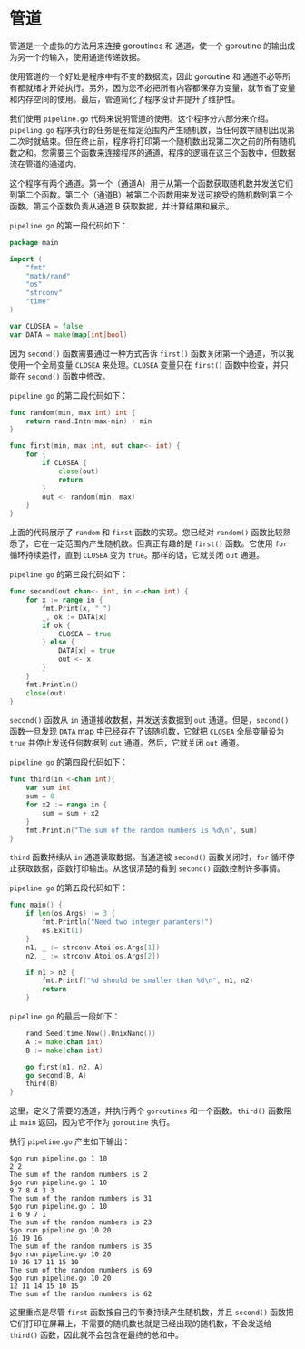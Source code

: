 # **管道**

管道是一个虚拟的方法用来连接 goroutines 和 通道，使一个 goroutine 的输出成为另一个的输入，使用通道传递数据。

使用管道的一个好处是程序中有不变的数据流，因此 goroutine 和 通道不必等所有都就绪才开始执行。另外，因为您不必把所有内容都保存为变量，就节省了变量和内存空间的使用。最后，管道简化了程序设计并提升了维护性。

我们使用 `pipeline.go` 代码来说明管道的使用。这个程序分六部分来介绍。`pipeling.go` 程序执行的任务是在给定范围内产生随机数，当任何数字随机出现第二次时就结束。但在终止前，程序将打印第一个随机数出现第二次之前的所有随机数之和。您需要三个函数来连接程序的通道。程序的逻辑在这三个函数中，但数据流在管道的通道内。

这个程序有两个通道。第一个（通道A）用于从第一个函数获取随机数并发送它们到第二个函数。第二个（通道B）被第二个函数用来发送可接受的随机数到第三个函数。第三个函数负责从通道 B 获取数据，并计算结果和展示。

`pipeline.go` 的第一段代码如下：

```go
package main

import (
    "fmt"
    "math/rand"
    "os"
    "strconv"
    "time"
)

var CLOSEA = false
var DATA = make(map[int]bool)
```

因为 `second()` 函数需要通过一种方式告诉 `first()` 函数关闭第一个通道，所以我使用一个全局变量 `CLOSEA` 来处理。`CLOSEA` 变量只在 `first()` 函数中检查，并只能在 `second()` 函数中修改。

`pipeline.go` 的第二段代码如下：

```go
func random(min, max int) int {
    return rand.Intn(max-min) + min
}

func first(min, max int, out chan<- int) {
    for {
        if CLOSEA {
            close(out)
            return
        }
        out <- random(min, max)
    }
}
```

上面的代码展示了 `random` 和 `first` 函数的实现。您已经对 `random()` 函数比较熟悉了，它在一定范围内产生随机数。但真正有趣的是 `first()` 函数。它使用 `for` 循环持续运行，直到 `CLOSEA` 变为 `true`。那样的话，它就关闭 `out` 通道。

`pipeline.go` 的第三段代码如下：

```go
func second(out chan<- int, in <-chan int) {
    for x := range in {
        fmt.Print(x, " ")
        _, ok := DATA[x]
        if ok {
            CLOSEA = true
        } else {
            DATA[x] = true
            out <- x
        }
    }
    fmt.Println()
    close(out)
}
```

`second()` 函数从 `in` 通道接收数据，并发送该数据到 `out` 通道。但是，`second()` 函数一旦发现 `DATA` map 中已经存在了该随机数，它就把 `CLOSEA` 全局变量设为 `true` 并停止发送任何数据到 `out` 通道。然后，它就关闭 `out` 通道。

`pipeline.go` 的第四段代码如下：

```go
func third(in <-chan int){
    var sum int
    sum = 0
    for x2 := range in {
        sum = sum + x2
    }
    fmt.Println("The sum of the random numbers is %d\n", sum)
}
```

`third` 函数持续从 `in` 通道读取数据。当通道被 `second()` 函数关闭时，`for` 循环停止获取数据，函数打印输出。从这很清楚的看到 `second()` 函数控制许多事情。

`pipeline.go` 的第五段代码如下：

```go
func main() {
    if len(os.Args) != 3 {
        fmt.Println("Need two integer paramters!")
        os.Exit(1)
    }
    n1, _ := strconv.Atoi(os.Args[1])
    n2, _ := strconv.Atoi(os.Args[2])

    if n1 > n2 {
        fmt.Printf("%d should be smaller than %d\n", n1, n2)
        return
    }
```

`pipeline.go` 的最后一段如下：

```go
    rand.Seed(time.Now().UnixNano())
    A := make(chan int)
    B := make(chan int)

    go first(n1, n2, A)
    go second(B, A)
    third(B)
}
```

这里，定义了需要的通道，并执行两个 `goroutines` 和一个函数。`third()` 函数阻止 `main` 返回，因为它不作为 `goroutine` 执行。

执行 `pipeline.go` 产生如下输出：

```shell
$go run pipeline.go 1 10
2 2
The sum of the random numbers is 2
$go run pipeline.go 1 10
9 7 8 4 3 3
The sum of the random numbers is 31
$go run pipeline.go 1 10
1 6 9 7 1
The sum of the random numbers is 23
$go run pipeline.go 10 20
16 19 16
The sum of the random numbers is 35
$go run pipeline.go 10 20
10 16 17 11 15 10
The sum of the random numbers is 69
$go run pipeline.go 10 20
12 11 14 15 10 15
The sum of the random numbers is 62
```

这里重点是尽管 `first` 函数按自己的节奏持续产生随机数，并且 `second()` 函数把它们打印在屏幕上，不需要的随机数也就是已经出现的随机数，不会发送给 `third()` 函数，因此就不会包含在最终的总和中。